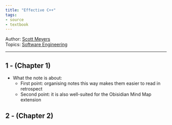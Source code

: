 ```yaml
---
title: "Effective C++"
tags:
- source
- textbook
---
```


Author: [Scott Meyers](Authors/Scott%20Meyers.md)    
Topics: [Software Engineering](Topics/Software%20Engineering.md)  

---

## 1 - (Chapter 1)

- What the note is about:
    - First point: organising notes this way makes them easier to read in retrospect
    - Second point: it is also well-suited for the Obisidian Mind Map extension

## 2 - (Chapter 2)
